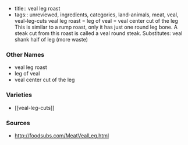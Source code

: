 - title:: veal leg roast
- tags:: unreviewed, ingredients, categories, land-animals, meat, veal, veal-leg-cuts
veal leg roast = leg of veal = veal center cut of the leg This is similar to a rump roast, only it has just one round leg bone. A steak cut from this roast is called a veal round steak. Substitutes: veal shank half of leg (more waste)

### Other Names

* veal leg roast
* leg of veal
* veal center cut of the leg

### Varieties

* [[veal-leg-cuts]]

### Sources
* http://foodsubs.com/MeatVealLeg.html

